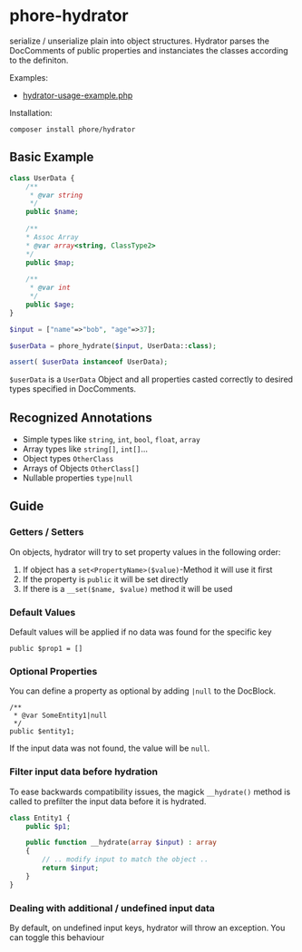 # phore-hydrator
serialize / unserialize plain into object structures. Hydrator parses
the DocComments of public properties and instanciates the classes
according to the definiton.

Examples:
- [hydrator-usage-example.php](doc/hydrator-usage-example.php)

Installation:

```
composer install phore/hydrator
```

## Basic Example

```php
class UserData {
    /**
     * @var string
     */
    public $name;
    
    /**
    * Assoc Array 
    * @var array<string, ClassType2> 
    */
    public $map;
    
    /**
     * @var int
     */
    public $age;
}

$input = ["name"=>"bob", "age"=>37];

$userData = phore_hydrate($input, UserData::class);

assert( $userData instanceof UserData);
```
`$userData` is a `UserData` Object and all properties casted correctly
to desired types specified in DocComments.

## Recognized Annotations

- Simple types like `string`, `int`, `bool`, `float`, `array`
- Array types like `string[]`, `int[]`...
- Object types `OtherClass`
- Arrays of Objects `OtherClass[]`
- Nullable properties `type|null`

## Guide

### Getters / Setters

On objects, hydrator will try to set property values in the following
order:

1) If object has a `set<PropertyName>($value)`-Method it will use it first
2) If the property is `public` it will be set directly
3) If there is a `__set($name, $value)` method it will be used

### Default Values

Default values will be applied if no data was found for the specific
key

```
public $prop1 = []
```
### Optional Properties

You can define a property as optional by adding `|null` to the
DocBlock.

```
/**
 * @var SomeEntity1|null
 */
public $entity1;
```

If the input data was not found, the value will be `null`.

### Filter input data before hydration

To ease backwards compatibility issues, the magick `__hydrate()` method
is called to prefilter the input data before it is hydrated.

```php
class Entity1 {
    public $p1;

    public function __hydrate(array $input) : array
    {
        // .. modify input to match the object ..
        return $input;
    }
}
```

### Dealing with additional / undefined input data

By default, on undefined input keys, hydrator will throw
an exception. You can toggle this behaviour 
